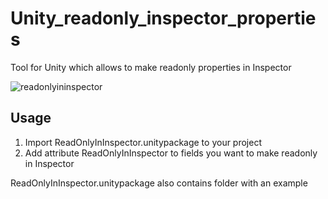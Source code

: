 # Unity_readonly_inspector_properties
Tool for Unity which allows to make readonly properties in Inspector

![readonlyininspector](https://user-images.githubusercontent.com/22686717/32416457-f8e2cec6-c251-11e7-9c7f-1250e6ebf075.PNG)

## Usage
1. Import ReadOnlyInInspector.unitypackage to your project
2. Add attribute ReadOnlyInInspector to fields you want to make readonly in Inspector

ReadOnlyInInspector.unitypackage also contains folder with an example

